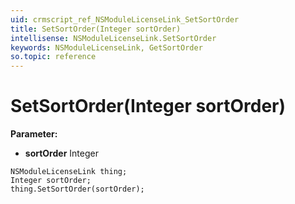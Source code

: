 ```yaml
---
uid: crmscript_ref_NSModuleLicenseLink_SetSortOrder
title: SetSortOrder(Integer sortOrder)
intellisense: NSModuleLicenseLink.SetSortOrder
keywords: NSModuleLicenseLink, GetSortOrder
so.topic: reference
---
```


# SetSortOrder(Integer sortOrder)

**Parameter:** 
* **sortOrder** Integer

```crmscript
NSModuleLicenseLink thing;
Integer sortOrder;
thing.SetSortOrder(sortOrder);
```

